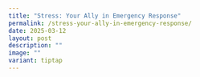 ```yaml
---
title: "Stress: Your Ally in Emergency Response"
permalink: /stress-your-ally-in-emergency-response/
date: 2025-03-12
layout: post
description: ""
image: ""
variant: tiptap
---
```

